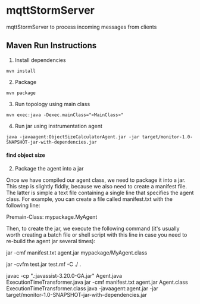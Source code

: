 # mqttStormServer  
mqttStormServer to process incoming messages from clients  
## Maven Run Instructions  
1. Install dependencies  
```shell  
mvn install  
```  
2. Package   
```shell  
mvn package
```  
3. Run topology using main class  
```shell
mvn exec:java -Dexec.mainClass="<MainClass>"
```
4. Run jar using instrumentation agent
```shell
java -javaagent:ObjectSizeCalculatorAgent.jar -jar target/monitor-1.0-SNAPSHOT-jar-with-dependencies.jar
```
#### find object size
2. Package the agent into a jar

Once we have compiled our agent class, we need to package it into a jar. This step is slightly fiddly, because we also need to create a manifest file. The latter is simple a text file containing a single line that specifies the agent class. For example, you can create a file called manifest.txt with the following line:

Premain-Class: mypackage.MyAgent

Then, to create the jar, we execute the following command (it's usually worth creating a batch file or shell script with this line in case you need to re-build the agent jar several times):

jar -cmf manifest.txt agent.jar mypackage/MyAgent.class

jar -cvfm test.jar test.mf -C ./ .


javac -cp ".:javassist-3.20.0-GA.jar" Agent.java ExecutionTimeTransformer.java
 jar -cmf manifest.txt agent.jar Agent.class ExecutionTimeTransformer.class
 java -javaagent:agent.jar -jar target/monitor-1.0-SNAPSHOT-jar-with-dependencies.jar
